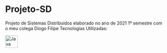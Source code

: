 # Projeto-SD
Projeto de Sistemas Distribuídos elaborado no ano de 2021 1º semestre com o meu colega Diogo Filipe
Tecnologias Utilizadas:

<p align="left"> <a href="https://www.java.com/" target="_blank" rel="noreferrer"> <img src="https://www.vectorlogo.zone/logos/java/java-vertical.svg" alt="Java" width="40" height="40"/> </a> </p>
